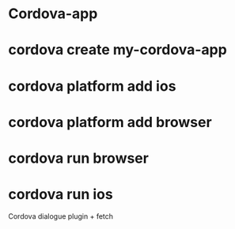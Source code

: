 # Cordova-app

# cordova create my-cordova-app
# cordova platform add ios
# cordova platform add browser
# cordova run browser
# cordova run ios
Cordova dialogue plugin + fetch
